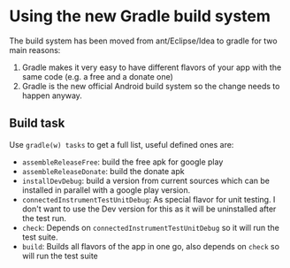 Using the new Gradle build system
=================================

The build system has been moved from ant/Eclipse/Idea to gradle for two main reasons:

1. Gradle makes it very easy to have different flavors of your app with the same code (e.g. a free
   and a donate one)
2. Gradle is the new official Android build system so the change needs to happen anyway.

Build task
----------

Use `gradle(w) tasks` to get a full list, useful defined ones are:

- `assembleReleaseFree`: build the free apk for google play
- `assembleReleaseDonate`: build the donate apk
- `installDevDebug`: build a version from current sources which can be installed in parallel with a
  google play version.
- `connectedInstrumentTestUnitDebug`: As special flavor for unit testing. I don't want to use the
  Dev version for this as it will be uninstalled after the test run.
- `check`: Depends on `connectedInstrumentTestUnitDebug` so it will run the test suite.
- `build`: Builds all flavors of the app in one go, also depends on `check` so will run the test
  suite


